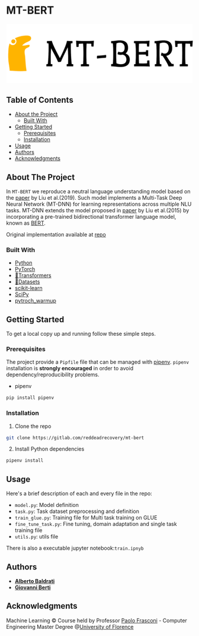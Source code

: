 # MT-BERT

![](logo/logo_large.png "Logo")


## Table of Contents

* [About the Project](#about-the-project)
  * [Built With](#built-with)
* [Getting Started](#getting-started)
  * [Prerequisites](#prerequisites)
  * [Installation](#installation)
* [Usage](#usage)
* [Authors](#authors)
* [Acknowledgments](#acknowledgments)


## About The Project

In ```MT-BERT``` we reproduce a neutral language understanding model based on the [paper](https://arxiv.org/abs/1901.11504)
by Liu et al.(2019).
Such model implements a Multi-Task Deep Neural Network (MT-DNN) for learning representations across multiple NLU tasks.
MT-DNN extends the model proposed in [paper](https://www.aclweb.org/anthology/N15-1092/) by Liu et al.(2015) by incorporating a pre-trained bidirectional transformer language model, known as [BERT](https://arxiv.org/abs/1810.04805).

Original implementation available at [repo](https://github.com/namisan/mt-dnn)

### Built With

* [Python](https://www.python.org/)
* [PyTorch](https://pytorch.org/)
* [🤗Transformers](https://huggingface.co/transformers/)
* [🤗Datasets](https://huggingface.co/docs/datasets/)
* [scikit-learn](https://scikit-learn.org/stable/)
* [SciPy](https://www.scipy.org/)
* [pytroch_warmup](https://github.com/Tony-Y/pytorch_warmup)


## Getting Started

To get a local copy up and running follow these simple steps.

### Prerequisites

The project provide a ```Pipfile``` file that can be managed with [pipenv](https://github.com/pypa/pipenv).
```pipenv``` installation is **strongly encouraged** in order to avoid dependency/reproducibility problems.

* pipenv
```sh
pip install pipenv
```

### Installation
 
1. Clone the repo
```sh
git clone https://gitlab.com/reddeadrecovery/mt-bert
```
2. Install Python dependencies
```sh
pipenv install
```

## Usage
Here's a brief description of each and every file in the repo:

* ```model.py```: Model definition
* ```task.py```: Task dataset preprocessing and definition
* ```train_glue.py```: Training file for Multi task training on GLUE
* ```fine_tune_task.py```: Fine tuning, domain adaptation and single task training file
* ```utils.py```: utils file

There is also a executable jupyter notebook:```train.ipnyb```

## Authors

* [**Alberto Baldrati**](https://github.com/ABaldrati)
* [**Giovanni Berti**](https://github.com/giovanniberti)


## Acknowledgments
Machine Learning © Course held by Professor [Paolo Frasconi](https://scholar.google.com/citations?user=s3l225EAAAAJ) - Computer Engineering Master Degree @[University of Florence](https://www.unifi.it/changelang-eng.html)
